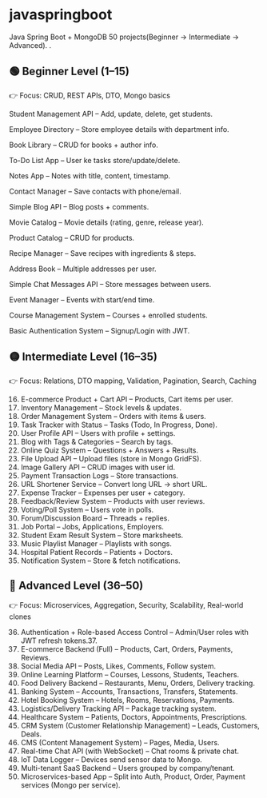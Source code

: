 # javaspringboot
Java Spring Boot + MongoDB 50 projects(Beginner → Intermediate → Advanced).
.

## 🟢 Beginner Level (1–15)

👉 Focus: CRUD, REST APIs, DTO, Mongo basics

Student Management API – Add, update, delete, get students.

Employee Directory – Store employee details with department info.

Book Library – CRUD for books + author info.

To-Do List App – User ke tasks store/update/delete.

Notes App – Notes with title, content, timestamp.

Contact Manager – Save contacts with phone/email.

Simple Blog API – Blog posts + comments.

Movie Catalog – Movie details (rating, genre, release year).

Product Catalog – CRUD for products.

Recipe Manager – Save recipes with ingredients & steps.

Address Book – Multiple addresses per user.

Simple Chat Messages API – Store messages between users.

Event Manager – Events with start/end time.

Course Management System – Courses + enrolled students.

Basic Authentication System – Signup/Login with JWT.

## 🟡 Intermediate Level (16–35)

👉 Focus: Relations, DTO mapping, Validation, Pagination, Search, Caching

16. E-commerce Product + Cart API – Products, Cart items per user.
17. Inventory Management – Stock levels & updates.
18. Order Management System – Orders with items & users.
19. Task Tracker with Status – Tasks (Todo, In Progress, Done).
20. User Profile API – Users with profile + settings.
21. Blog with Tags & Categories – Search by tags.
22. Online Quiz System – Questions + Answers + Results.
23. File Upload API – Upload files (store in Mongo GridFS).
24. Image Gallery API – CRUD images with user id.
25. Payment Transaction Logs – Store transactions.
26. URL Shortener Service – Convert long URL → short URL.
27. Expense Tracker – Expenses per user + category.
28. Feedback/Review System – Products with user reviews.
29. Voting/Poll System – Users vote in polls.
30. Forum/Discussion Board – Threads + replies.
31. Job Portal – Jobs, Applications, Employers.
32. Student Exam Result System – Store marksheets.
33. Music Playlist Manager – Playlists with songs.
34. Hospital Patient Records – Patients + Doctors.
35. Notification System – Store & fetch notifications.

## 🔴 Advanced Level (36–50)

👉 Focus: Microservices, Aggregation, Security, Scalability, Real-world clones

36. Authentication + Role-based Access Control – Admin/User roles with JWT refresh tokens.37. 
38. E-commerce Backend (Full) – Products, Cart, Orders, Payments, Reviews.
39. Social Media API – Posts, Likes, Comments, Follow system.
40. Online Learning Platform – Courses, Lessons, Students, Teachers.
41. Food Delivery Backend – Restaurants, Menu, Orders, Delivery tracking.
42. Banking System – Accounts, Transactions, Transfers, Statements.
43. Hotel Booking System – Hotels, Rooms, Reservations, Payments.
44. Logistics/Delivery Tracking API – Package tracking system.
45. Healthcare System – Patients, Doctors, Appointments, Prescriptions.
46. CRM System (Customer Relationship Management) – Leads, Customers, Deals.
47. CMS (Content Management System) – Pages, Media, Users.
48. Real-time Chat API (with WebSocket) – Chat rooms & private chat.
49. IoT Data Logger – Devices send sensor data to Mongo.
50. Multi-tenant SaaS Backend – Users grouped by company/tenant.
51. Microservices-based App – Split into Auth, Product, Order, Payment services (Mongo per service).
